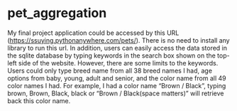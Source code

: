 # pet_aggregation
My final project application could be accessed by this URL (https://ssuying.pythonanywhere.com/pets/).
There is no need to install any library to run this url. 
In addition, users can easily access the data stored in the sqlite database by typing keywords in the search box
shown on the top-left side of the website. However, there are some limits to the keywords. Users could only type 
breed name from all 38 breed names I had, age options from baby, young, adult and senior, and the color name from 
all 49 color names I had. For example, I had a color name “Brown / Black”, typing brown, Brown, Black, black or 
“Brown / Black(space matters)” will retrieve back this color name. 

